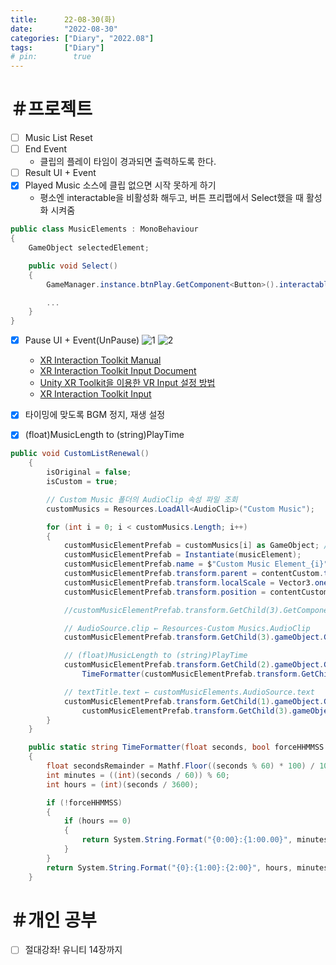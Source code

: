 ```yaml
---
title:      22-08-30(화)
date:       "2022-08-30"
categories: ["Diary", "2022.08"]
tags:       ["Diary"]
# pin:        true
---
```


# ＃프로젝트
- [ ] Music List Reset
- [ ] End Event
  - 클립의 플레이 타임이 경과되면 출력하도록 한다.
- [ ] Result UI + Event
- [X] Played Music 소스에 클립 없으면 시작 못하게 하기
    - 평소엔 interactable을 비활성화 해두고, 버튼 프리팹에서 Select했을 때 활성화 시켜줌 

```c#
public class MusicElements : MonoBehaviour
{
    GameObject selectedElement;

    public void Select()
    {
        GameManager.instance.btnPlay.GetComponent<Button>().interactable = true; // 노래 재생(Play) 버튼 활성화

        ...
    }
}
```

- [X] Pause UI + Event(UnPause)
  ![1](https://user-images.githubusercontent.com/110334366/187407458-fc442f90-a4bb-4de1-8991-71942b20ea62.png)
  ![2](https://user-images.githubusercontent.com/110334366/187407475-33e876ce-daa9-42c9-93be-b45e562bc912.png)
  - [XR Interaction Toolkit Manual](https://docs.unity3d.com/Packages/com.unity.xr.interaction.toolkit@1.0/manual/index.html)
  - [XR Interaction Toolkit Input Document](https://docs.unity3d.com/kr/2020.3/Manual/xr_input.html)
  - [Unity XR Toolkit을 이용한 VR Input 설정 방법](https://jizard.tistory.com/285)
  - [XR Interaction Toolkit Input](https://velog.io/@astray36/%EC%98%A4-%EA%B0%9C-XR-Interaction-Toolkit-Input)

- [X] 타이밍에 맞도록 BGM 정지, 재생 설정
- [X] (float)MusicLength to (string)PlayTime

```c#
public void CustomListRenewal()
    {
        isOriginal = false;
        isCustom = true;

        // Custom Music 폴더의 AudioClip 속성 파일 조회
        customMusics = Resources.LoadAll<AudioClip>("Custom Music");

        for (int i = 0; i < customMusics.Length; i++)
        {
            customMusicElementPrefab = customMusics[i] as GameObject; // AudioClip to GameObject
            customMusicElementPrefab = Instantiate(musicElement);
            customMusicElementPrefab.name = $"Custom Music Element_{i}";
            customMusicElementPrefab.transform.parent = contentCustom.transform;
            customMusicElementPrefab.transform.localScale = Vector3.one;
            customMusicElementPrefab.transform.position = contentCustom.transform.position;

            //customMusicElementPrefab.transform.GetChild(3).GetComponent<AudioSource>().playOnAwake = false; // Off 'Play On Awake'

            // AudioSource.clip ← Resources-Custom Musics.AudioClip
            customMusicElementPrefab.transform.GetChild(3).gameObject.GetComponent<AudioSource>().clip = (AudioClip)customMusics[i];

            // (float)MusicLength to (string)PlayTime
            customMusicElementPrefab.transform.GetChild(2).gameObject.GetComponent<Text>().text = 
                TimeFormatter(customMusicElementPrefab.transform.GetChild(3).gameObject.GetComponent<AudioSource>().clip.length, false);

            // textTitle.text ← customMusicElements.AudioSource.text
            customMusicElementPrefab.transform.GetChild(1).gameObject.GetComponent<Text>().text = 
                customMusicElementPrefab.transform.GetChild(3).gameObject.GetComponent<AudioSource>().clip.name;
        }
    }

    public static string TimeFormatter(float seconds, bool forceHHMMSS = false)
    {
        float secondsRemainder = Mathf.Floor((seconds % 60) * 100) / 100.0f;
        int minutes = ((int)(seconds / 60)) % 60;
        int hours = (int)(seconds / 3600);

        if (!forceHHMMSS)
        {
            if (hours == 0)
            {
                return System.String.Format("{0:00}:{1:00.00}", minutes, secondsRemainder);
            }
        }
        return System.String.Format("{0}:{1:00}:{2:00}", hours, minutes, secondsRemainder);
    }
```

# ＃개인 공부
- [ ] 절대강좌! 유니티 14장까지